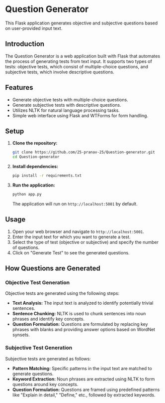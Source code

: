
# Question Generator

This Flask application generates objective and subjective questions based on user-provided input text.


## Introduction

The Question Generator is a web application built with Flask that automates the process of generating tests from text input. It supports two types of tests: objective tests, which consist of multiple-choice questions, and subjective tests, which involve descriptive questions.

## Features

- Generate objective tests with multiple-choice questions.
- Generate subjective tests with descriptive questions.
- Utilizes NLTK for natural language processing tasks.
- Simple web interface using Flask and WTForms for form handling.

## Setup

1. **Clone the repository:**
   ```bash
   git clone https://github.com/25-pranav-25/Question-generator.git
   cd Question-generator
   ```

2. **Install dependencies:**
   ```bash
   pip install -r requirements.txt
   ```

3. **Run the application:**
   ```bash
   python app.py
   ```
   The application will run on `http://localhost:5001` by default.

## Usage

1. Open your web browser and navigate to `http://localhost:5001`.
2. Enter the input text for which you want to generate a test.
3. Select the type of test (objective or subjective) and specify the number of questions.
4. Click on "Generate Test" to see the generated questions.

## How Questions are Generated

### Objective Test Generation

Objective tests are generated using the following steps:
- **Text Analysis:** The input text is analyzed to identify potentially trivial sentences.
- **Sentence Chunking:** NLTK is used to chunk sentences into noun phrases and identify key concepts.
- **Question Formulation:** Questions are formulated by replacing key phrases with blanks and providing answer options based on WordNet synsets.

### Subjective Test Generation

Subjective tests are generated as follows:
- **Pattern Matching:** Specific patterns in the input text are matched to generate questions.
- **Keyword Extraction:** Noun phrases are extracted using NLTK to form questions around key concepts.
- **Question Formulation:** Questions are framed using predefined patterns like "Explain in detail," "Define," etc., followed by extracted keywords.
